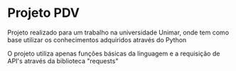 # Projeto PDV
Projeto realizado para um trabalho na universidade Unimar, onde tem como base utilizar os conhecimentos adquiridos através do Python

O projeto utiliza apenas funções básicas da linguagem e a requisição de API's através da biblioteca "requests"